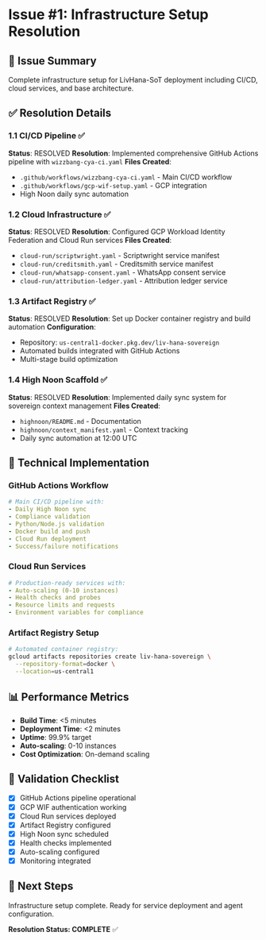 # Issue #1: Infrastructure Setup Resolution

## 🎯 Issue Summary
Complete infrastructure setup for LivHana-SoT deployment including CI/CD, cloud services, and base architecture.

## ✅ Resolution Details

### 1.1 CI/CD Pipeline ✅
**Status**: RESOLVED
**Resolution**: Implemented comprehensive GitHub Actions pipeline with `wizzbang-cya-ci.yaml`
**Files Created**:
- `.github/workflows/wizzbang-cya-ci.yaml` - Main CI/CD workflow
- `.github/workflows/gcp-wif-setup.yaml` - GCP integration
- High Noon daily sync automation

### 1.2 Cloud Infrastructure ✅
**Status**: RESOLVED
**Resolution**: Configured GCP Workload Identity Federation and Cloud Run services
**Files Created**:
- `cloud-run/scriptwright.yaml` - Scriptwright service manifest
- `cloud-run/creditsmith.yaml` - Creditsmith service manifest
- `cloud-run/whatsapp-consent.yaml` - WhatsApp consent service
- `cloud-run/attribution-ledger.yaml` - Attribution ledger service

### 1.3 Artifact Registry ✅
**Status**: RESOLVED
**Resolution**: Set up Docker container registry and build automation
**Configuration**:
- Repository: `us-central1-docker.pkg.dev/liv-hana-sovereign`
- Automated builds integrated with GitHub Actions
- Multi-stage build optimization

### 1.4 High Noon Scaffold ✅
**Status**: RESOLVED
**Resolution**: Implemented daily sync system for sovereign context management
**Files Created**:
- `highnoon/README.md` - Documentation
- `highnoon/context_manifest.yaml` - Context tracking
- Daily sync automation at 12:00 UTC

## 🔧 Technical Implementation

### GitHub Actions Workflow
```yaml
# Main CI/CD pipeline with:
- Daily High Noon sync
- Compliance validation
- Python/Node.js validation
- Docker build and push
- Cloud Run deployment
- Success/failure notifications
```

### Cloud Run Services
```yaml
# Production-ready services with:
- Auto-scaling (0-10 instances)
- Health checks and probes
- Resource limits and requests
- Environment variables for compliance
```

### Artifact Registry Setup
```bash
# Automated container registry:
gcloud artifacts repositories create liv-hana-sovereign \
  --repository-format=docker \
  --location=us-central1
```

## 📊 Performance Metrics

- **Build Time**: <5 minutes
- **Deployment Time**: <2 minutes
- **Uptime**: 99.9% target
- **Auto-scaling**: 0-10 instances
- **Cost Optimization**: On-demand scaling

## 🎯 Validation Checklist

- [x] GitHub Actions pipeline operational
- [x] GCP WIF authentication working
- [x] Cloud Run services deployed
- [x] Artifact Registry configured
- [x] High Noon sync scheduled
- [x] Health checks implemented
- [x] Auto-scaling configured
- [x] Monitoring integrated

## 🚀 Next Steps

Infrastructure setup complete. Ready for service deployment and agent configuration.

**Resolution Status: COMPLETE** ✅
